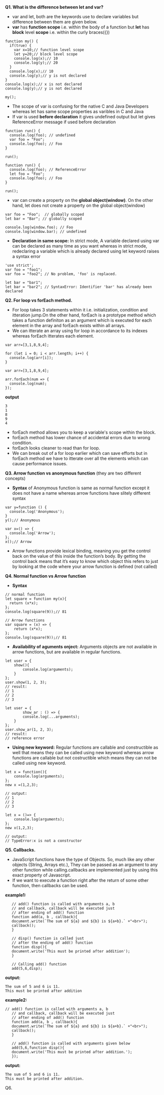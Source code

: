 **Q1. What is the difference between let and var?**
* var and let, both are the keywords use to declare variables but difference between them are given below.
* **var** has **function scope** i.e. within the body of a function but **let** has **block** level **scope** i.e. within the curly braces({})
````
function my() {
  if(true) {
    var x=10;// function level scope
    let y=20;// block level scope
    console.log(x);// 10
    console.log(y);// 20
  }
  console.log(x);// 10
  console.log(y);// y is not declared
}
console.log(x);// x is not declared
console.log(y);// y is not declared

my();
````
* The scope of var is confusing for the native C and Java Developers whereas let has same scope properties as varibles in C and Java
* If var is used **before declaration** it gives undefined output but let gives ReferenceError message if used before declaration
````
function run() {
  console.log(foo); // undefined
  var foo = "Foo";
  console.log(foo); // Foo
}

run();
````

````
function run() {
  console.log(foo); // ReferenceError
  let foo = "Foo";
  console.log(foo); // Foo
}

run();
````
* var can create a property on the **global object(window)**. On the other hand, let does not create a property on the global object(window)
````
var foo = "Foo";  // globally scoped
let bar = "Bar"; // globally scoped

console.log(window.foo); // Foo
console.log(window.bar); // undefined
````
* **Declaration in same scope:** In strict mode, A variable declared using var can be declared as many time as you want whereas in strict mode, redeclaring a variable which is already declared using let keyword raises a syntax error
````
'use strict';
var foo = "foo1";
var foo = "foo2"; // No problem, 'foo' is replaced.

let bar = "bar1";
let bar = "bar2"; // SyntaxError: Identifier 'bar' has already been declared
````


**Q2. For loop vs forEach method.**
* For loop takes 3 statements within it i.e. initialization, condition and itteration jump.On the other hand, forEach is a prototype method which takes a function definiton as an argument which is executed for each element in the array and forEach exists within all arrays.
* We can itterate an array using for loop in accordance to its indexes whereas forEach itterates each element.
````
var arr=[3,1,8,9,4];

for (let i = 0; i < arr.length; i++) {
  console.log(arr[i]);
}
````
````
var arr=[3,1,8,9,4];

arr.forEach(num => {
  console.log(num);
});
````
**output**
````
3
1
8
9
4
````
* forEach method allows you to keep a variable's scope within the block.
* forEach method has lower chance of accidental errors due to wrong condition.
* forEach looks cleaner to read than for loop.
* We can break out of a for loop earlier which can save efforts but in forEach method we have to itterate over all the elements which can cause performance issues.


**Q3. Arrow function vs anonymous function**
(they are two different concepts)
* **Syntax** of Anonymous function is same as normal function except it does not have a name whereas arrow functions have slitely different syntax
````
var y=function () {
  console.log('Anonymous');
}
y();// Anonymous

var x=() => {
  console.log('Arrow');
};
x();// Arrow
````
* Arrow functions provide lexical binding, meaning you get the control back on the value of this inside the function’s body. By getting the control back means that it’s easy to know which object this refers to just by looking at the code where your arrow function is defined (not called)


**Q4. Normal function vs Arrow function**
* **Syntax**
````
// normal function
let square = function my(x){ 
  return (x*x);
}; 
console.log(square(9));// 81
````
````
// Arrow functions
var square = (x) => { 
    return (x*x); 
}; 
console.log(square(9));// 81
````
* **Availability of aguments onject:** Arguments objects are not available in arrow functions, but are available in regular functions.
````
let user = {       
    show(){ 
        console.log(arguments); 
    } 
}; 
user.show(1, 2, 3);
// result:
// 1
// 2
// 3
````
````
let user = {	 
		show_ar : () => { 
		console.log(...arguments); 
	} 
}; 
user.show_ar(1, 2, 3); 
// result:
// reference error
````
* **Using new keyword:** Regular functions are callable and constructible as well that means they can be called using new keyword whereas arrow functions are callable but not costructible which means they can not be called using new keyword.
````
let x = function(){ 
	console.log(arguments); 
}; 
new x =(1,2,3); 

// output:
// 1
// 2
// 3
````
````
let x = ()=> { 
    console.log(arguments); 
}; 
new x(1,2,3); 

// output:
// TypeError:x is not a constructor
````
**Q5. Callbacks.**
* JavaScript functions have the type of Objects. So, much like any other objects (String, Arrays etc.), They can be passed as an argument to any other function while calling.callbacks are implemented just by using this exact property of Javascript.
*  If we want to execute a function right after the return of some other function, then callbacks can be used.

**example1:**
````
   // add() function is called with arguments a, b 
   // and callback, callback will be executed just  
   // after ending of add() function 
   function add(a, b , callback){ 
   document.write(`The sum of ${a} and ${b} is ${a+b}.` +"<br>"); 
   callback(); 
   } 
     
   // disp() function is called just 
   // after the ending of add() function  
   function disp(){ 
   document.write('This must be printed after addition'); 
   } 
     
   // Calling add() function 
   add(5,6,disp);
````
**output:**
````
The sum of 5 and 6 is 11.
This must be printed after addition
````

**example2:**
````
// add() function is called with arguments a, b 
   // and callback, callback will be executed just  
   // after ending of add() function 
   function add(a, b , callback){ 
   document.write(`The sum of ${a} and ${b} is ${a+b}.` +"<br>"); 
   callback(); 
   } 
   
   // add() function is called with arguments given below 
   add(5,6,function disp(){ 
   document.write('This must be printed after addition.'); 
   });
````
**output:**
````
The sum of 5 and 6 is 11.
This must be printed after addition.
````

Q6. 
